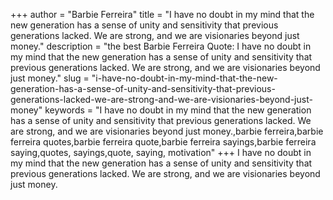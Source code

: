 +++
author = "Barbie Ferreira"
title = "I have no doubt in my mind that the new generation has a sense of unity and sensitivity that previous generations lacked. We are strong, and we are visionaries beyond just money."
description = "the best Barbie Ferreira Quote: I have no doubt in my mind that the new generation has a sense of unity and sensitivity that previous generations lacked. We are strong, and we are visionaries beyond just money."
slug = "i-have-no-doubt-in-my-mind-that-the-new-generation-has-a-sense-of-unity-and-sensitivity-that-previous-generations-lacked-we-are-strong-and-we-are-visionaries-beyond-just-money"
keywords = "I have no doubt in my mind that the new generation has a sense of unity and sensitivity that previous generations lacked. We are strong, and we are visionaries beyond just money.,barbie ferreira,barbie ferreira quotes,barbie ferreira quote,barbie ferreira sayings,barbie ferreira saying,quotes, sayings,quote, saying, motivation"
+++
I have no doubt in my mind that the new generation has a sense of unity and sensitivity that previous generations lacked. We are strong, and we are visionaries beyond just money.
